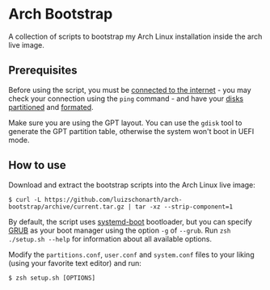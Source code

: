 # Arch Bootstrap

A collection of scripts to bootstrap my Arch Linux installation inside the arch live image.

## Prerequisites

Before using the script, you must be [connected to the internet](https://wiki.archlinux.org/title/Installation_guide#Connect_to_the_internet) - you may check your connection using the `ping` command - and have your [disks partitioned](https://wiki.archlinux.org/title/Installation_guide#Partition_the_disks) and [formated](https://wiki.archlinux.org/title/Installation_guide#Format_the_partitions).

Make sure you are using the GPT layout. You can use the `gdisk` tool to generate the GPT partition table, otherwise the system won't boot in UEFI mode.

## How to use

Download and extract the bootstrap scripts into the Arch Linux live image:

```
$ curl -L https://github.com/luizschonarth/arch-bootstrap/archive/current.tar.gz | tar -xz --strip-component=1
```

By default, the script uses [systemd-boot](https://wiki.archlinux.org/title/Systemd-boot) bootloader, but you can specify [GRUB](https://wiki.archlinux.org/title/GRUB) as your boot manager using the option `-g` of `--grub`. Run `zsh ./setup.sh --help` for information about all available options.

Modify the `partitions.conf`, `user.conf` and `system.conf` files to your liking (using your favorite text editor) and run:

```
$ zsh setup.sh [OPTIONS]
```
